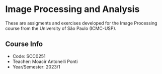 # Image Processing and Analysis
These are assigments and exercises developed for the Image Processing course from the University of São Paulo (ICMC-USP).
## Course Info
- Code: SCC0251
- Teacher: Moacir Antonelli Ponti
- Year/Semester: 2023/1
